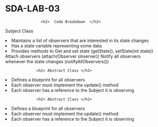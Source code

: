 # SDA-LAB-03
                    <h2>  Code Breakdown  </h2>
 Subject Class 
<li>Maintains a list of observers that are interested in its state changes</li>
<li>Has a state variable representing some data</li>
<li>Provides methods to
Get and set state (getState(), setState(int state))
Attach observers (attach(Observer observer))
Notify all observers whenever the state changes (notifyAllObservers()) </li>


                  <h2> Abstract Class </h2>
<li>Defines a blueprint for all observers</li>
<li>Each observer must implement the update() method</li>
<li>Each observer has a reference to the Subject it is observing</li>


                  <h2> Abstract Class </h2>
<li>Defines a blueprint for all observers</li>
<li>Each observer must implement the update() method</li>
<li>Each observer has a reference to the Subject it is observing</li>

